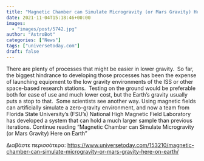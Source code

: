 ```yaml
---
title: "Magnetic Chamber can Simulate Microgravity (or Mars Gravity) Here on Earth"
date: 2021-11-04T15:18:46+00:00
images:
  - "images/post/5742.jpg"
author: "AstroBot"
categories: ["News"]
tags: ["universetoday.com"]
draft: false
---
```


There are plenty of processes that might be easier in lower gravity.  So far, the biggest hindrance to developing those processes has been the expense of launching equipment to the low gravity environments of the ISS or other space-based research stations.  Testing on the ground would be preferable both for ease of use and much lower cost, but the Earth’s gravity usually puts a stop to that.  Some scientists see another way. Using magnetic fields can artificially simulate a zero-gravity environment, and now a team from Florida State University’s (FSU’s) National High Magnetic Field Laboratory has developed a system that can hold a much larger sample than previous iterations. Continue reading “Magnetic Chamber can Simulate Microgravity (or Mars Gravity) Here on Earth” 

Διαβάστε περισσότερα: https://www.universetoday.com/153210/magnetic-chamber-can-simulate-microgravity-or-mars-gravity-here-on-earth/
